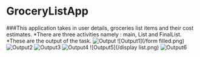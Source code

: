 # GroceryListApp
###This application takes in user details, groceries list items and their cost estimates. 
*There are three activities namely : main, List and FinalList.
*These are the output of the task. ![Output](/main.png)
![Output1](/form filled.png)
 ![Output2](/plainlist.png)
![Output3](/filledlist.png)
 ![Output4](/scrolledfilledlist.png)
![Output5](/display list.png)
 ![Output6](/sharescreen.png)
